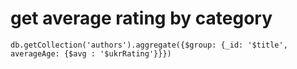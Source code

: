 # get average rating by category
```
db.getCollection('authors').aggregate({$group: {_id: '$title', averageAge: {$avg : '$ukrRating'}}})
```